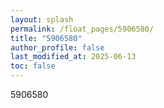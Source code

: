 ```yaml
---
layout: splash
permalink: /float_pages/5906580/
title: "5906580"
author_profile: false
last_modified_at: 2025-06-13
toc: false
---
```

 
5906580

